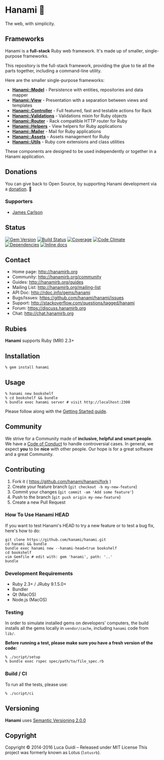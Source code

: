 # Hanami :cherry_blossom:

The web, with simplicity.

## Frameworks

Hanami is a **full-stack** Ruby web framework.
It's made up of smaller, single-purpose frameworks.

This repository is the full-stack framework,
providing the glue to tie all the parts together,
including a command-line utility.

Here are the smaller single-purpose frameworks:

* [**Hanami::Model**](https://github.com/hanami/model) - Persistence with entities, repositories and data mapper
* [**Hanami::View**](https://github.com/hanami/view) - Presentation with a separation between views and templates
* [**Hanami::Controller**](https://github.com/hanami/controller) - Full featured, fast and testable actions for Rack
* [**Hanami::Validations**](https://github.com/hanami/validations) - Validations mixin for Ruby objects
* [**Hanami::Router**](https://github.com/hanami/router) - Rack compatible HTTP router for Ruby
* [**Hanami::Helpers**](https://github.com/hanami/helpers) - View helpers for Ruby applications
* [**Hanami::Mailer**](https://github.com/hanami/mailer) - Mail for Ruby applications
* [**Hanami::Assets**](https://github.com/hanami/assets) - Assets management for Ruby
* [**Hanami::Utils**](https://github.com/hanami/utils) - Ruby core extensions and class utilities

These components are designed to be used independently or together in a Hanami application.

## Donations

You can give back to Open Source, by supporting Hanami development via a [donation](https://salt.bountysource.com/teams/hanami). :green_heart:

### Supporters

  * [James Carlson](https://github.com/jxxcarlson)

## Status

[![Gem Version](https://badge.fury.io/rb/hanami.svg)](http://badge.fury.io/rb/hanami)
[![Build Status](https://secure.travis-ci.org/hanami/hanami.svg?branch=master)](http://travis-ci.org/hanami/hanami?branch=master)
[![Coverage](https://coveralls.io/repos/hanami/hanami/badge.svg?branch=master)](https://coveralls.io/r/hanami/hanami)
[![Code Climate](https://codeclimate.com/github/hanami/hanami.svg)](https://codeclimate.com/github/hanami/hanami)
[![Dependencies](https://gemnasium.com/hanami/hanami.svg)](https://gemnasium.com/hanami/hanami)
[![Inline docs](http://inch-ci.org/github/hanami/hanami.svg)](http://inch-ci.org/github/hanami/hanami)

## Contact

* Home page: http://hanamirb.org
* Community: http://hanamirb.org/community
* Guides: http://hanamirb.org/guides
* Mailing List: http://hanamirb.org/mailing-list
* API Doc: http://rdoc.info/gems/hanami
* Bugs/Issues: https://github.com/hanami/hanami/issues
* Support: http://stackoverflow.com/questions/tagged/hanami
* Forum: https://discuss.hanamirb.org
* Chat: http://chat.hanamirb.org

## Rubies

__Hanami__ supports Ruby (MRI) 2.3+

## Installation

```shell
% gem install hanami
```

## Usage

```shell
% hanami new bookshelf
% cd bookshelf && bundle
% bundle exec hanami server # visit http://localhost:2300
```

Please follow along with the [Getting Started guide](http://hanamirb.org/guides/getting-started).

## Community

We strive for a Community made of **inclusive, helpful and smart people**.
We have a [Code of Conduct](http://hanamirb.org/community/#code-of-conduct) to handle controversial cases.
In general, we expect **you** to be **nice** with other people.
Our hope is for a great software and a great Community.

## Contributing

1. Fork it ( https://github.com/hanami/hanami/fork )
2. Create your feature branch (`git checkout -b my-new-feature`)
3. Commit your changes (`git commit -am 'Add some feature'`)
4. Push to the branch (`git push origin my-new-feature`)
5. Create a new Pull Request

### How To Use Hanami HEAD

If you want to test Hanami's HEAD to try a new feature or to test a bug fix, here's how to do:

```
git clone https://github.com/hanami/hanami.git
cd hanami && bundle
bundle exec hanami new --hanami-head=true bookshelf
cd bookshelf
vim Gemfile # edit with: gem 'hanami', path: '..'
bundle
```

### Development Requirements

  * Ruby 2.3+ / JRuby 9.1.5.0+
  * Bundler
  * Qt (MacOS)
  * Node.js (MacOS)

### Testing

In order to simulate installed gems on developers' computers, the build installs
all the gems locally in `vendor/cache`, including `hanami` code from `lib/`.

**Before running a test, please make sure you have a fresh version of the code:**

```shell
% ./script/setup
% bundle exec rspec spec/path/to/file_spec.rb
```

### Build / CI

To run all the tests, please use:

```shell
% ./script/ci
```

## Versioning

__Hanami__ uses [Semantic Versioning 2.0.0](http://semver.org)

## Copyright

Copyright © 2014-2016 Luca Guidi – Released under MIT License
This project was formerly known as Lotus (`lotusrb`).
